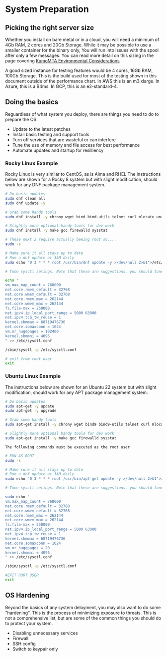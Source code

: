 # System Preparation

## Picking the right server size

Whether you install on bare metal or in a cloud, you will need a minimum of 4Gb RAM, 2 cores and 20Gb Storage.  While it may be possible to use a smaller container for the binary only, You will run into issues with the spool after only a few messages.  You can read more detail on this sizing in the page covering [KumoMTA Environmental Considerations](https://github.com/kumomta/kumomta/blob/main/docs/guide/subs/environment_consideration.md#kumomta-environmental-considerations)

A good sized instance for testing features would be 4 cores, 16Gb RAM, 100Gb Storage.  This is the build used for most of the testing shown in this document outside of the performance chart.  In AWS this is an m3.xlarge. In Azure, this is a B4ms.  In GCP, this is an e2-standard-4.

## Doing the basics

Reguardless of what system you deploy, there are things you need to do to prepare the OS.

- Update to the latest patches
- Install basic testing and support tools
- Turn off services that are wasteful or can interfere
- Tune the use of memory and file access for best performance
- Automate updates and startup for resilliency

### Rocky Linux Example

Rocky Linux is very similar to CentOS, as is Alma and RHEL  The instructions below are shown for a Rocky 8 system but with slight modification, should work for any DNF package management system.

```bash
# Do basic updates 
sudo dnf clean all
sudo dnf update -y

# Grab some handy tools
sudo dnf install -y chrony wget bind bind-utils telnet curl mlocate unzip sudo

# Slightly more optional handy tools for dev work
sudo dnf install -y make gcc firewalld sysstat

# These next 2 require actually beeing root so....
sudo -s

# Make sure it all stays up to date
# Run a dnf update at 3AM daily
sudo echo "0 3 * * * root /usr/bin/dnf update -y >/dev/null 2>&1">/etc/cron.d/dnf-updates

# Tune sysctl setings. Note that these are suggestions, you should tune according to your specific build

echo "
vm.max_map_count = 768000
net.core.rmem_default = 32768
net.core.wmem_default = 32768
net.core.rmem_max = 262144
net.core.wmem_max = 262144
fs.file-max = 250000
net.ipv4.ip_local_port_range = 5000 63000
net.ipv4.tcp_tw_reuse = 1
kernel.shmmax = 68719476736
net.core.somaxconn = 1024
vm.nr_hugepages = 102400
kernel.shmmni = 4096
" >> /etc/sysctl.conf

/sbin/sysctl -p /etc/sysctl.conf

# exit from root user
exit
```

### Ubuntu Linux Example

The instructions below are shown for an Ubuntu 22 system but with slight modification, should work for any APT package management system.

```bash
# Do basic updates 
sudo apt-get -y update
sudo apt-get -y upgrade

# Grab some handy tools
sudo apt-get install -y chrony wget bind9 bind9-utils telnet curl mlocate unzip sudo

# Slightly more optional handy tools for dev work
sudo apt-get install -y make gcc firewalld sysstat
```

```admonish
The following commands must be executed as the root user
```

```bash
# RUN AS ROOT
sudo -s

# Make sure it all stays up to date
# Run a dnf update at 3AM daily
sudo echo "0 3 * * * root /usr/bin/apt-get update -y >/dev/null 2>&1">>/etc/cron.d/apt-get-updates

# Tune sysctl setings. Note that these are suggestions, you should tune according to your specific build

sudo echo "
vm.max_map_count = 768000
net.core.rmem_default = 32768
net.core.wmem_default = 32768
net.core.rmem_max = 262144
net.core.wmem_max = 262144
fs.file-max = 250000
net.ipv4.ip_local_port_range = 5000 63000
net.ipv4.tcp_tw_reuse = 1
kernel.shmmax = 68719476736
net.core.somaxconn = 1024
vm.nr_hugepages = 20
kernel.shmmni = 4096
" >> /etc/sysctl.conf

/sbin/sysctl -p /etc/sysctl.conf

#EXIT ROOT USER
exit
```

## OS Hardening

Beyond the basics of any system deloyment, you may also want to do some "hardening".  This is the process of minimizing exposure to threats.  This is not a comprehensive list, but are some of the common things you should do to protect your system.

- Disabling unnecessary services
- Firewall
- SSH config
- Switch to keypair only
